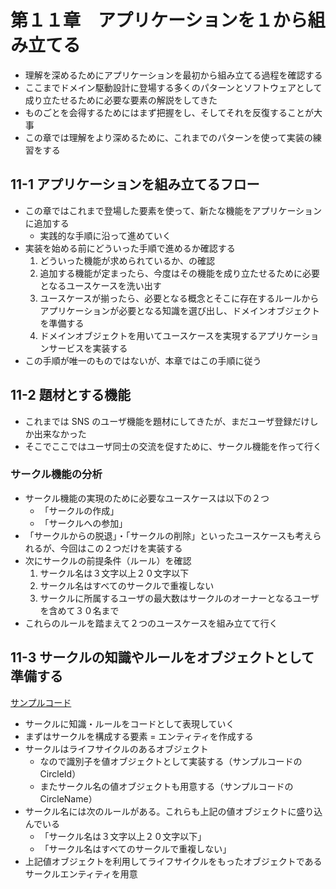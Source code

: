 # 第１１章　アプリケーションを１から組み立てる

- 理解を深めるためにアプリケーションを最初から組み立てる過程を確認する
- ここまでドメイン駆動設計に登場する多くのパターンとソフトウェアとして成り立たせるために必要な要素の解説をしてきた
- ものごとを会得するためにはまず把握をし、そしてそれを反復することが大事
- この章では理解をより深めるために、これまでのパターンを使って実装の練習をする

## 11-1 アプリケーションを組み立てるフロー

- この章ではこれまで登場した要素を使って、新たな機能をアプリケーションに追加する
  - 実践的な手順に沿って進めていく
- 実装を始める前にどういった手順で進めるか確認する
  1. どういった機能が求められているか、の確認
  2. 追加する機能が定まったら、今度はその機能を成り立たせるために必要となるユースケースを洗い出す
  3. ユースケースが揃ったら、必要となる概念とそこに存在するルールからアプリケーションが必要となる知識を選び出し、ドメインオブジェクトを準備する
  4. ドメインオブジェクトを用いてユースケースを実現するアプリケーションサービスを実装する
- この手順が唯一のものではないが、本章ではこの手順に従う

## 11-2 題材とする機能

- これまでは SNS のユーザ機能を題材にしてきたが、まだユーザ登録だけしか出来なかった
- そこでここではユーザ同士の交流を促すために、サークル機能を作って行く

### サークル機能の分析

- サークル機能の実現のために必要なユースケースは以下の２つ
  - 「サークルの作成」
  - 「サークルへの参加」
- 「サークルからの脱退」・「サークルの削除」といったユースケースも考えられるが、今回はこの２つだけを実装する
- 次にサークルの前提条件（ルール）を確認
  1. サークル名は３文字以上２０文字以下
  2. サークル名はすべてのサークルで重複しない
  3. サークルに所属するユーザの最大数はサークルのオーナーとなるユーザを含めて３０名まで
- これらのルールを踏まえて２つのユースケースを組み立てて行く

## 11-3 サークルの知識やルールをオブジェクトとして準備する

[サンプルコード](https://github.com/miily8310s/ddd-bottomup/blob/master/chap11/SampleCodes/)

- サークルに知識・ルールをコードとして表現していく
- まずはサークルを構成する要素 = エンティティを作成する
- サークルはライフサイクルのあるオブジェクト
  - なので識別子を値オブジェクトとして実装する（サンプルコードの CircleId）
  - またサークル名の値オブジェクトも用意する（サンプルコードの CircleName）
- サークル名には次のルールがある。これらも上記の値オブジェクトに盛り込んでいる
  - 「サークル名は３文字以上２０文字以下」
  - 「サークル名はすべてのサークルで重複しない」
- 上記値オブジェクトを利用してライフサイクルをもったオブジェクトであるサークルエンティティを用意
